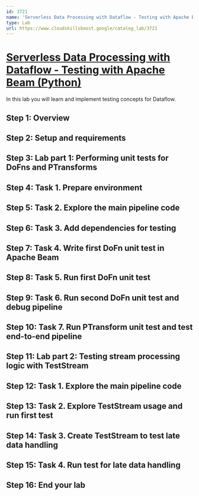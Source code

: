 ```yaml
---
id: 3721
name: 'Serverless Data Processing with Dataflow - Testing with Apache Beam (Python)'
type: Lab
url: https://www.cloudskillsboost.google/catalog_lab/3721
---
```


# [Serverless Data Processing with Dataflow - Testing with Apache Beam (Python)](https://www.cloudskillsboost.google/catalog_lab/3721)

In this lab you will learn and implement testing concepts for Dataflow.

## Step 1: Overview

## Step 2: Setup and requirements

## Step 3: Lab part 1: Performing unit tests for DoFns and PTransforms

## Step 4: Task 1. Prepare environment

## Step 5: Task 2. Explore the main pipeline code

## Step 6: Task 3. Add dependencies for testing

## Step 7: Task 4. Write first DoFn unit test in Apache Beam

## Step 8: Task 5. Run first DoFn unit test

## Step 9: Task 6. Run second DoFn unit test and debug pipeline

## Step 10: Task 7. Run PTransform unit test and test end-to-end pipeline

## Step 11: Lab part 2: Testing stream processing logic with TestStream

## Step 12: Task 1. Explore the main pipeline code

## Step 13: Task 2. Explore TestStream usage and run first test

## Step 14: Task 3. Create TestStream to test late data handling

## Step 15: Task 4. Run test for late data handling

## Step 16: End your lab
